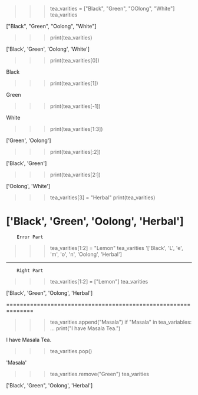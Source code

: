 >>> tea_varities = ["Black", "Green", "OOlong", "White"]
>>> tea_varities

["Black", "Green", "Oolong", "White"]

>>> print(tea_varities)

['Black', 'Green', 'Oolong', 'White']

>>> print(tea_varities[0])

Black

>>> print(tea_varities[1])

Green

>>> print(tea_varities[-1])

White

>>> print(tea_varities[1:3])

['Green', 'Oolong']

>>> print(tea_varities[:2])

['Black', 'Green']

>>> print(tea_varities[2:])

['Oolong', 'White']

>>> tea_varities[3] = "Herbal"
>>> print(tea_varities)

['Black', 'Green', 'Oolong', 'Herbal']
==============================================================

        Error Part
>>> tea_varities[1:2] = "Lemon"
>>> tea_varities
'['Black', 'L', 'e', 'm', 'o', 'n', 'Oolong', 'Herbal']

---------------------------------------

        Right Part
>>> tea_varities[1:2] = ["Lemon"]
>>> tea_varities

['Black', 'Green", 'Oolong', 'Herbal']

==============================================================

>>> tea_varities.append("Masala")
>>> if "Masala" in tea_variables:
...    print("I have Masala Tea.")

I have Masala Tea.

>>> tea_varities.pop()

'Masala'

>>> tea_varities.remove("Green")
>>> tea_varities

['Black', 'Green", 'Oolong', 'Herbal']

